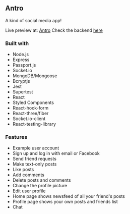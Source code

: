 ## Antro

A kind of social media app!

Live preview at: [Antro](https://joan-kii.github.io/antro-frontend/#)
Check the backend [here](https://github.com/joan-kii/antro-backend)

### Built with
 - Node.js
 - Express
 - Passport.js
 - Socket.io
 - MongoDB/Mongoose
 - Bcryptjs
 - Jest 
 - Supertest
 - React
 - Styled Components
 - React-hook-form
 - React-three/fiber
 - Socket.io-client
 - React-testing-library
 
### Features

 - Example user account
 - Sign up and log in with email or Facebook
 - Send friend requests
 - Make text-only posts
 - Like posts
 - Add comments
 - Delete posts and comments
 - Change the profile picture
 - Edit user profile
 - Home page shows newsfeed of all your friend's posts
 - Profile page shows your own posts and friends list
 - Chat
